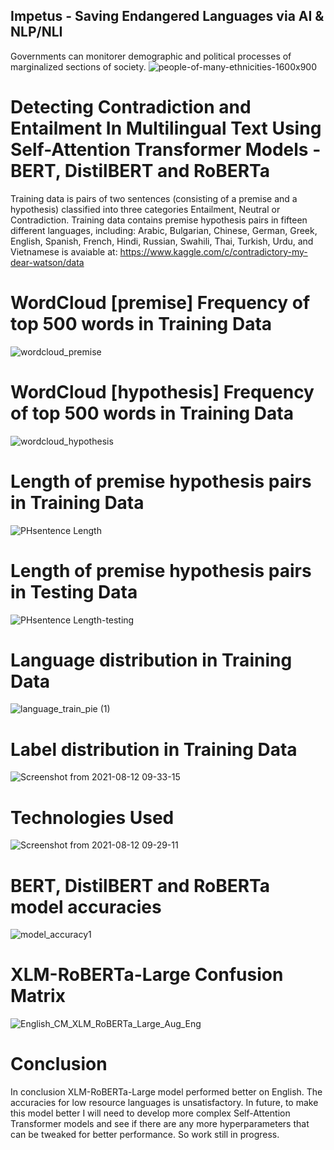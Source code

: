 ## Impetus - Saving Endangered Languages via AI & NLP/NLI
  Governments can monitorer demographic and political processes of marginalized sections of society. 
![people-of-many-ethnicities-1600x900](https://user-images.githubusercontent.com/78239454/129263372-0b241001-2913-4db7-a7da-67608e0d0bbb.jpg)

# Detecting Contradiction and Entailment In Multilingual Text Using Self-Attention Transformer Models - BERT, DistilBERT and RoBERTa
Training data is pairs of two sentences (consisting of a premise and a hypothesis) classified into three categories Entailment, Neutral or Contradiction. Training data contains premise hypothesis pairs in fifteen different languages, including: Arabic, Bulgarian, Chinese, German, Greek, English, Spanish, French, Hindi, Russian, Swahili, Thai, Turkish, Urdu, and Vietnamese is avaiable at: https://www.kaggle.com/c/contradictory-my-dear-watson/data 

# WordCloud [premise] Frequency of top 500 words in Training Data
![wordcloud_premise](https://user-images.githubusercontent.com/78239454/129213813-bb9f82bb-179b-4301-a874-87943a1346e1.png)

# WordCloud [hypothesis] Frequency of top 500 words in Training Data
![wordcloud_hypothesis](https://user-images.githubusercontent.com/78239454/129213896-e3d3ab5a-e8db-4020-a891-ff54913e52d3.png)

# Length of premise hypothesis pairs in Training Data
![PHsentence Length](https://user-images.githubusercontent.com/78239454/129214303-2d116d02-adf7-4004-be52-8ce9e4288005.png)

# Length of premise hypothesis pairs in Testing Data
![PHsentence Length-testing](https://user-images.githubusercontent.com/78239454/129214397-774d0a2a-60d6-4812-adb7-b6e8a28bb3db.png)

# Language distribution in Training Data 
![language_train_pie (1)](https://user-images.githubusercontent.com/78239454/129109653-7c6b5f5a-ef0c-4d9e-92af-beb32c7982c5.png)

# Label distribution in Training Data 
![Screenshot from 2021-08-12 09-33-15](https://user-images.githubusercontent.com/78239454/129215776-9f9ffdc4-3bdd-4ff2-82a6-404534b95391.png)

# Technologies Used
![Screenshot from 2021-08-12 09-29-11](https://user-images.githubusercontent.com/78239454/129215138-056e2379-995c-4101-b678-8ab7b445db99.png)


# BERT, DistilBERT and RoBERTa model accuracies
![model_accuracy1](https://user-images.githubusercontent.com/78239454/129111082-5653a210-10ea-466c-b592-72adbdcad1a1.png)

# XLM-RoBERTa-Large Confusion Matrix 
![English_CM_XLM_RoBERTa_Large_Aug_Eng](https://user-images.githubusercontent.com/78239454/129112239-13f96343-2d90-4ffe-a1c8-49072fb1df79.png)

# Conclusion
In conclusion XLM-RoBERTa-Large model performed better on English. The accuracies for low resource languages is unsatisfactory. In future, to make this model better I will need to develop more complex Self-Attention Transformer models and see if there are any more hyperparameters that can be tweaked for better performance. So work still in progress.
